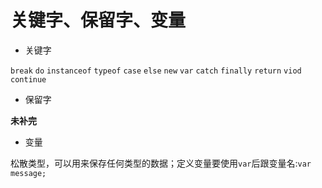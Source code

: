 # 关键字、保留字、变量

- 关键字

```break``` ```do``` ```instanceof``` ```typeof```
```case``` ```else``` ```new``` ```var``` ```catch``` ```finally``` ```return``` ```viod``` ```continue```

- 保留字

**未补完**


- 变量
  
松散类型，可以用来保存任何类型的数据；定义变量要使用```var```后跟变量名:```var message;```
